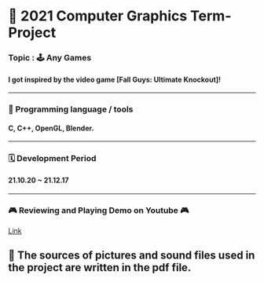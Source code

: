 # 🚀 2021 Computer Graphics Term-Project

### Topic : 🕹️ Any Games
#### I got inspired by the video game [Fall Guys: Ultimate Knockout]!

***

### 💽 Programming language / tools
#### C, C++, OpenGL, Blender.

***

### 🗓️ Development Period
#### 21.10.20 ~ 21.12.17

***

### 🎮 Reviewing and Playing Demo on Youtube 🎮 
[Link](https://youtu.be/tG_n6tfj5Sk)

## :loudspeaker: The sources of pictures and sound files used in the project are written in the pdf file.
